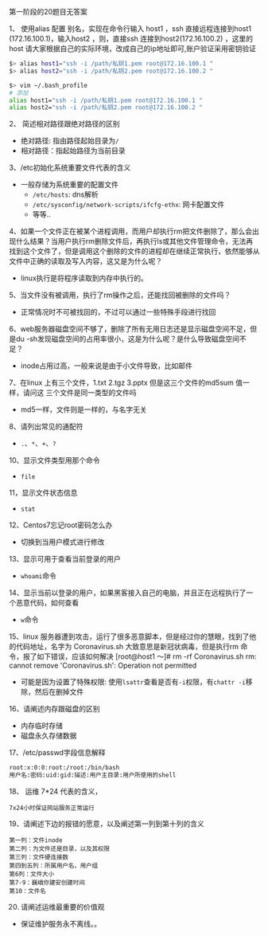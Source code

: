 第一阶段的20题目无答案

1、 使用alias   配置 别名，实现在命令行输入 host1  ，ssh 直接远程连接到host1 (172.16.100.1)，输入host2 ，则，直接ssh 连接到host2(172.16.100.2) ，这里的host 请大家根据自己的实际环境，改成自己的ip地址即可,账户验证采用密钥验证
```bash
$> alias host1="ssh -i /path/私钥1.pem root@172.16.100.1 " 
$> alias host2="ssh -i /path/私钥2.pem root@172.16.100.2 "  

$> vim ~/.bash_profile
# 添加
alias host1="ssh -i /path/私钥1.pem root@172.16.100.1 " 
alias host2="ssh -i /path/私钥2.pem root@172.16.100.2 "  

```



2、 简述相对路径跟绝对路径的区别

- 绝对路径: 指由路径起始目录为`/`
- 相对路径：指起始路径为当前目录  


3、/etc初始化系统重要文件代表的含义
- 一般存储为系统重要的配置文件
  - `/etc/hosts`: dns解析 
  - `/etc/sysconfig/network-scripts/ifcfg-ethx`: 网卡配置文件 
  - 等等.. 


4、如果一个文件正在被某个进程调用，而用户却执行rm把文件删除了，那么会出现什么结果？当用户执行rm删除文件后，再执行ls或其他文件管理命令，无法再找到这个文件了，但是调用这个删除的文件的进程却在继续正常执行，依然能够从文件中正确的读取及写入内容，这又是为什么呢？  

- linux执行是将程序读取到内存中执行的。


5、当文件没有被调用，执行了rm操作之后，还能找回被删除的文件吗？
- 正常情况时不可被找回的，不过可以通过一些特殊手段进行找回 

6、web服务器磁盘空间不够了，删除了所有无用日志还是显示磁盘空间不足，但是du -sh发现磁盘空间的占用率很小，这是为什么呢？是什么导致磁盘空间不足？
- inode占用过高，一般来说是由于小文件导致，比如邮件


7、在linux 上有三个文件，1.txt 2.tgz 3.pptx  但是这三个文件的md5sum 值一样，请问这 三个文件是同一类型的文件吗
- md5一样，文件则是一样的，与名字无关    


8、请列出常见的通配符
- `.`、`*`、`+`、`?`  


10、显示文件类型用那个命令
- `file`


11，显示文件状态信息
- `stat`  


12、Centos7忘记root密码怎么办
- 切换到当用户模式进行修改    


13、显示可用于查看当前登录的用户
- `whoami`命令 


14、显示当前以登录的用户，如果黑客接入自己的电脑，并且正在远程执行了一个恶意代码，如何查看
- `w`命令 


15、linux 服务器遭到攻击，运行了很多恶意脚本，但是经过你的慧眼，找到了他的代码地址，名字为 Coronavirus.sh   大致意思是新冠状病毒，但是执行rm 命令，报了如下错误，应该如何解决
[root@host1 ～]# rm -rf Coronavirus.sh
rm: cannot remove 'Coronavirus.sh': Operation not permitted

- 可能是因为设置了特殊权限: 使用`lsattr`查看是否有`-i`权限，有`chattr -i`移除，然后在删掉文件   

16、请阐述内存跟磁盘的区别
- 内存临时存储 
- 磁盘永久存储数据 

17、/etc/passwd字段信息解释
```bash
root:x:0:0:root:/root:/bin/bash
用户名:密码:uid:gid:描述:用户主目录:用户所使用的shell

```

18、 运维 7*24 代表的含义，
```
7x24小时保证网站服务正常运行 
```


19、请阐述下边的报错的愿意，以及阐述第一列到第十列的含义
```
第一列：文件inode 
第二列：为文件还是目录，以及其权限
第三列：文件硬连接数 
第四到五列：所属用户名，用户组
第6列：文件大小  
第7-9：巍峨你建安创建时间 
第10：文件名 
```

20. 请阐述运维最重要的价值观
- 保证维护服务永不离线。。



